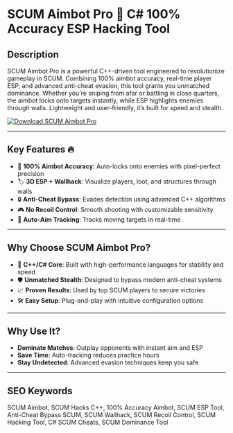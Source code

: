 # SCUM Aimbot Pro 🎯 C# 100% Accuracy ESP Hacking Tool  

## Description  
SCUM Aimbot Pro is a powerful C++-driven tool engineered to revolutionize gameplay in SCUM. Combining 100% aimbot accuracy, real-time player ESP, and advanced anti-cheat evasion, this tool grants you unmatched dominance. Whether you're sniping from afar or battling in close quarters, the aimbot locks onto targets instantly, while ESP highlights enemies through walls. Lightweight and user-friendly, it’s built for speed and stealth.  

[![Download SCUM Aimbot Pro](https://img.shields.io/badge/Download-SCUM%20Aimbot%20Pro-blueviolet)](https://example.com)  

---

## Key Features 🔥  
- 🎯 **100% Aimbot Accuracy**: Auto-locks onto enemies with pixel-perfect precision  
- 🏷️ **3D ESP + Wallhack**: Visualize players, loot, and structures through walls
- 🔒 **Anti-Cheat Bypass**: Evades detection using advanced C++ algorithms
- 🎮 **No Recoil Control**: Smooth shooting with customizable sensitivity
- 🔄 **Auto-Aim Tracking**: Tracks moving targets in real-time

---

## Why Choose SCUM Aimbot Pro?  
- 🚀 **C++/C# Core**: Built with high-performance languages for stability and speed
- 🛡️ **Unmatched Stealth**: Designed to bypass modern anti-cheat systems
- 📈 **Proven Results**: Used by top SCUM players to secure victories
- 🛠️ **Easy Setup**: Plug-and-play with intuitive configuration options  

---

## Why Use It?  
- **Dominate Matches**: Outplay opponents with instant aim and ESP
- **Save Time**: Auto-tracking reduces practice hours 
- **Stay Undetected**: Advanced evasion techniques keep you safe

---

## SEO Keywords  
SCUM Aimbot, SCUM Hacks C++, 100% Accuracy Aimbot, SCUM ESP Tool, Anti-Cheat Bypass SCUM, SCUM Wallhack, SCUM Recoil Control, SCUM Hacking Tool, C# SCUM Cheats, SCUM Dominance Tool  
